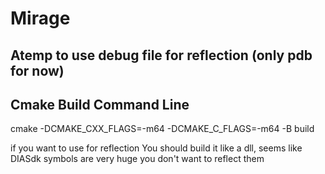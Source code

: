 # Mirage

## Atemp to use debug file for reflection (only pdb for now)

## Cmake Build Command Line
cmake -DCMAKE_CXX_FLAGS=-m64 -DCMAKE_C_FLAGS=-m64 -B build


if you want to use for reflection 
You should build it like a dll, seems like DIASdk symbols are very huge you don't want to reflect them 